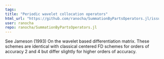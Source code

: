 ```yaml
---
tags: 
title: "Periodic wavelet collocation operators"
html_url: "https://github.com/ranocha/SummationByPartsOperators.jl/issues/57"
user: ranocha
repo: ranocha/SummationByPartsOperators.jl
---
```


See Jameson (1993) On the wavelet based differentiation matrix. These schemes are identical with classical centered FD schemes for orders of accuracy 2 and 4 but differ slightly for higher orders of accuracy.
